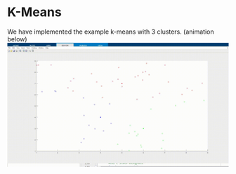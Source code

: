 # K-Means 
We have implemented the example k-means with 3 clusters. (animation below)
<br />
![k-means](gifs/k-means.gif)
<br />

